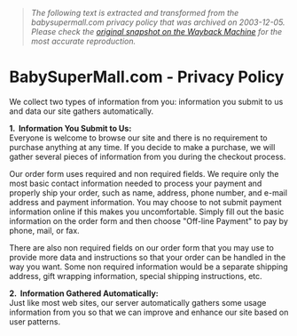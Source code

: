 > *The following text is extracted and transformed from the babysupermall.com privacy policy that was archived on 2003-12-05. Please check the [original snapshot on the Wayback Machine](https://web.archive.org/web/20031205171822id_/http%3A//babysupermall.com/Help/Privacy.html) for the most accurate reproduction.*

# BabySuperMall.com - Privacy Policy

We collect two types of information from you: information you submit to us and data our site gathers automatically. 

**1.  Information You Submit to Us:**  
Everyone is welcome to browse our site and there is no requirement to purchase anything at any time. If you decide to make a purchase, we will gather several pieces of information from you during the checkout process. 

Our order form uses required and non required fields. We require only the most basic contact information needed to process your payment and properly ship your order, such as name, address, phone number, and e-mail address and payment information. You may choose to not submit payment information online if this makes you uncomfortable. Simply fill out the basic information on the order form and then choose "Off-line Payment" to pay by phone, mail, or fax. 

There are also non required fields on our order form that you may use to provide more data and instructions so that your order can be handled in the way you want. Some non required information would be a separate shipping address, gift wrapping information, special shipping instructions, etc. 

**2.  Information Gathered Automatically:**  
Just like most web sites, our server automatically gathers some usage information from you so that we can improve and enhance our site based on user patterns. 
